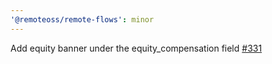 ```yaml
---
'@remoteoss/remote-flows': minor
---
```


Add equity banner under the equity_compensation field [#331](https://github.com/remoteoss/remote-flows/pull/331)
